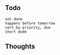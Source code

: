 ## Todo
```tasks
not done
happens before tomorrow
sort by priority, due
short mode
```

## Thoughts

